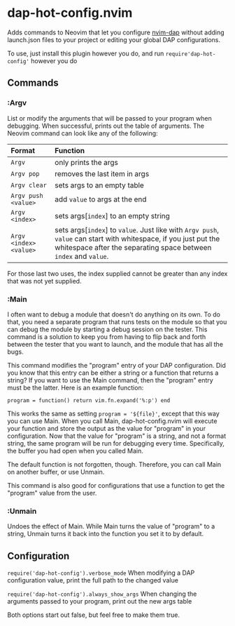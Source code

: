 # dap-hot-config.nvim

Adds commands to Neovim that let you configure [nvim-dap](https://github.com/mfussenegger/nvim-dap) without adding launch.json files to your project or editing your global DAP configurations.

To use, just install this plugin however you do, and run `require'dap-hot-config'` however you do

## Commands

### :Argv

List or modify the arguments that will be passed to your program when debugging. When successful, prints out the table of arguments. The Neovim command can look like any of the following:

| Format                    | Function
|:------------------------- |:---------------------------------------- |
| `Argv`                    | only prints the args                     |
| `Argv pop`                | removes the last item in args            |
| `Argv clear`              | sets args to an empty table              |
| `Argv push <value>`       | add `value` to args at the end           |
| `Argv <index>`            | sets args[`index`] to an empty string    |
| `Argv <index> <value>`    | sets args[`index`] to `value`. Just like with `Argv push`, `value` can start with whitespace, if you just put the whitespace after the separating space between `index` and `value`.     |

For those last two uses, the index supplied cannot be greater than any index that was not yet supplied.

### :Main

I often want to debug a module that doesn't do anything on its own. To do that, you need a separate program that runs tests on the module so that you can debug the module by starting a debug session on the tester. This command is a solution to keep you from having to flip back and forth between the tester that you want to launch, and the module that has all the bugs.

This command modifies the "program" entry of your DAP configuration. Did you know that this entry can be either a string or a function that returns a string? If you want to use the Main command, then the "program" entry must be the latter. Here is an example function:

`program = function() return vim.fn.expand('%:p') end`

This works the same as setting `program = '${file}'`, except that this way you can use Main. When you call Main, dap-hot-config.nvim will execute your function and store the output as the value for "program" in your configuration. Now that the value for "program" is a string, and not a format string, the same program will be run for debugging every time. Specifically, the buffer you had open when you called Main.

The default function is not forgotten, though. Therefore, you can call Main on another buffer, or use Unmain.

This command is also good for configurations that use a function to get the "program" value from the user.

### :Unmain

Undoes the effect of Main. While Main turns the value of "program" to a string, Unmain turns it back into the function you set it to by default.

## Configuration

`require('dap-hot-config').verbose_mode` When modifying a DAP configuration value, print the full path to the changed value

`require('dap-hot-config').always_show_args` When changing the arguments passed to your program, print out the new args table

Both options start out false, but feel free to make them true.
